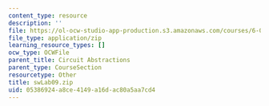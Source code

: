 ```yaml
---
content_type: resource
description: ''
file: https://ol-ocw-studio-app-production.s3.amazonaws.com/courses/6-01sc-introduction-to-electrical-engineering-and-computer-science-i-spring-2011/05386924a8ce4149a16dac80a5aa7cd4_swLab09.zip
file_type: application/zip
learning_resource_types: []
ocw_type: OCWFile
parent_title: Circuit Abstractions
parent_type: CourseSection
resourcetype: Other
title: swLab09.zip
uid: 05386924-a8ce-4149-a16d-ac80a5aa7cd4
---
```

